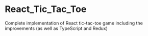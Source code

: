 # React_Tic_Tac_Toe
Complete implementation of React tic-tac-toe game including the improvements (as well as TypeScript and Redux)

